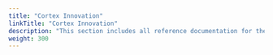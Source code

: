 ```yaml
---
title: "Cortex Innovation"
linkTitle: "Cortex Innovation"
description: "This section includes all reference documentation for the APIs exposed by the Cortex Innovation platform."
weight: 300
---
```

